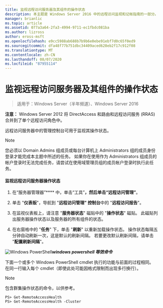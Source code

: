 ```yaml
---
title: 监视远程访问服务器及其组件的操作状态
description: 本主题是 Windows Server 2016 中的远程访问监视和记帐指南的一部分。
manager: brianlic
ms.topic: article
ms.assetid: 077a3a64-2fa3-4994-9711-ec1fbdc081ba
ms.author: lizross
author: eross-msft
ms.openlocfilehash: e9cc5988ab688b7b9b6e0ebe91ebf7d0c65f0ed9
ms.sourcegitcommit: dfa48f77b751dbc34409aced628eb2f17c912f08
ms.translationtype: MT
ms.contentlocale: zh-CN
ms.lasthandoff: 08/07/2020
ms.locfileid: "87955114"
---
```

# <a name="monitor-the-operations-status-of-the-remote-access-server-and-its-components"></a>监视远程访问服务器及其组件的操作状态

>适用于：Windows Server（半年频道）、Windows Server 2016

**注意：** Windows Server 2012 将 DirectAccess 和路由和远程访问服务 (RRAS) 合并到了单个远程访问角色中。

远程访问服务器中的管理控制台可用于监视其操作状态。

> [!NOTE]
> 您必须以 Domain Admins 组成员或每台计算机上 Administrators 组的成员身份登录才能完成本主题中所述的任务。 如果你在使用作为 Administrators 组成员的帐户登录时无法完成任务，请尝试在使用域管理员组的成员帐户登录时执行此任务。

#### <a name="to-monitor-the-remote-access-server-operations-status"></a>监视远程访问服务器操作状态

1.  在“服务器管理器”**** 中，单击“工具”****，然后单击“远程访问管理”****。

2.  单击 "**仪表板**"，导航到 "**远程访问管理" 控制台**中的 "**远程访问报告**"。

3.  在监视仪表板上，请注意 "**服务器状态**" 磁贴中的 "**操作状态**" 磁贴。 此磁贴列出服务器操作状态以及服务器的所有组件的状态。

4.  在右窗格中的 "**任务**" 下，单击 "**刷新**" 以重新加载操作状态。 操作状态每隔五分钟自动刷新一次，这是默认的刷新间隔。 若要更改默认刷新间隔，请单击 "**配置刷新间隔**"。

![Windows PowerShell](../../../media/Monitor-the-operations-status-of-the-Remote-Access-server-and-its-components/PowerShellLogoSmall.gif)***<em>windows powershell 等效命令</em>***

下面一个或多个 Windows PowerShell cmdlet 执行的功能与前面的过程相同。 在同一行输入每个 cmdlet（即使此处可能因格式限制而出现多行换行）。

> [!NOTE]
> 包含群集操作状态的命令，以供参考。

```
PS> Get-RemoteAccessHealth
PS> Get-RemoteAccessHealth -Cluster
```



